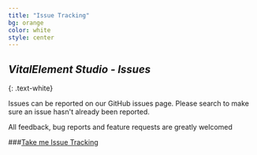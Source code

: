 ```yaml
---
title: "Issue Tracking"
bg: orange
color: white
style: center
---
```

## *VitalElement Studio - Issues*
{: .text-white}
 
Issues can be reported on our GitHub issues page. Please search to make sure an issue hasn't already been reported.

All feedback, bug reports and feature requests are greatly welcomed 

###<a href="https://github.com/VitalElement/VEStudio/issues">Take me Issue Tracking</a>